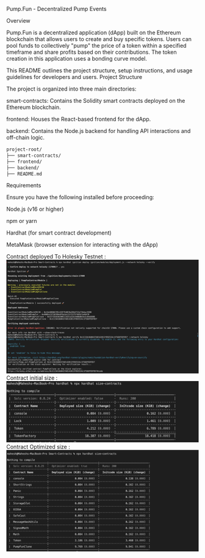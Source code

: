 Pump.Fun - Decentralized Pump Events

Overview

Pump.Fun is a decentralized application (dApp) built on the Ethereum blockchain that allows users to create and buy  specific tokens. Users can pool funds to collectively "pump" the price of a token within a specified timeframe and share profits based on their contributions. The token creation in this application uses a bonding curve model.

This README outlines the project structure, setup instructions, and usage guidelines for developers and users.
Project Structure

The project is organized into three main directories:

smart-contracts: Contains the Solidity smart contracts deployed on the Ethereum blockchain.

frontend: Houses the React-based frontend for the dApp.

backend: Contains the Node.js backend for handling API interactions and off-chain logic.

```shell
project-root/
├── smart-contracts/
├── frontend/
├── backend/
├── README.md
```
Requirements

Ensure you have the following installed before proceeding:

Node.js (v16 or higher)

npm or yarn

Hardhat (for smart contract development)

MetaMask (browser extension for interacting with the dApp)


Contract deployed To Holesky Testnet :
![Alt text](Smart-Contracts/Contract_deployment.png)
Contract initial size :
![Alt text](Smart-Contracts/initial-size.png)
Contract Optimized size :
![Alt text](Smart-Contracts/sizeAfter-Optimized.png)

